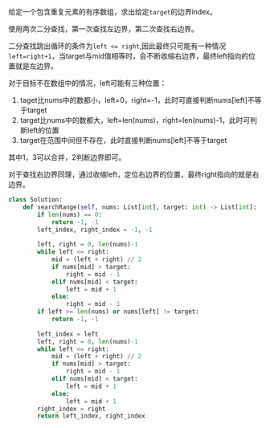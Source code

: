给定一个包含重复元素的有序数组，求出给定`target`的边界index。

使用两次二分查找，第一次查找左边界，第二次查找右边界。

二分查找跳出循环的条件为`left <= right`,因此最终只可能有一种情况`left=right+1`，当target与mid值相等时，会不断收缩右边界，最终left指向的位置就是左边界。

对于目标不在数组中的情况，left可能有三种位置：

1. taget比nums中的数都小，left=0，right=-1，此时可直接判断nums[left]不等于target
2. target比nums中的数都大，left=len(nums)，right=len(nums)-1，此时可判断left的位置
3. target在范围中间但不存在，此时直接判断nums[left]不等于target

其中1，3可以合并，2判断边界即可。

对于查找右边界同理，通过收缩left，定位右边界的位置，最终right指向的就是右边界。

~~~python
class Solution:
    def searchRange(self, nums: List[int], target: int) -> List[int]:
        if len(nums) == 0:
            return -1, -1
        left_index, right_index = -1, -1
        
        left, right = 0, len(nums)-1
        while left <= right:
            mid = (left + right) // 2
            if nums[mid] > target:
                right = mid - 1
            elif nums[mid] < target:
                left = mid + 1
            else:
                right = mid - 1
        if left >= len(nums) or nums[left] != target:
            return -1, -1
        
        left_index = left
        left, right = 0, len(nums)-1
        while left <= right:
            mid = (left + right) // 2
            if nums[mid] > target:
                right = mid - 1
            elif nums[mid] < target:
                left = mid + 1
            else:
                left = mid + 1
        right_index = right
        return left_index, right_index
~~~

